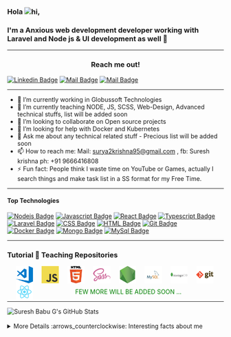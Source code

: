 ### Hola <img src="https://user-images.githubusercontent.com/1303154/88677602-1635ba80-d120-11ea-84d8-d263ba5fc3c0.gif" width="28px" alt="hi">,

### I'm a Anxious web development developer working with Laravel and Node js & UI development as well :star_struck:

---

### <section style="text-align:center"> Reach me out! </section>

<!-- [![Twitter Badge](https://img.shields.io/badge/-@sureshg06430824-1ca0f1?style=flat&labelColor=1ca0f1&logo=twitter&logoColor=white&link=https://twitter.com/sureshg06430824)](https://twitter.com/sureshg06430824)  -->

[![Linkedin Badge](https://img.shields.io/badge/-Suresh_krishna-0e76a8?style=flat&labelColor=0e76a8&logo=linkedin&logoColor=white)](https://www.linkedin.com/in/suresh-krishna-939204115/) [![Mail Badge](https://img.shields.io/badge/-@king_of_happieness-e84393?style=flat&labelColor=e84393&logo=instagram&logoColor=white)](https://www.instagram.com/king_of_happieness/) [![Mail Badge](https://img.shields.io/badge/-Suresh_babu_G-c0392b?style=flat&labelColor=c0392b&logo=gmail&logoColor=white)](mailto:surya2krishna95@gmail.com)

---

- 🔭 I’m currently working in Globussoft Technologies
- 🌱 I’m currently teaching NODE, JS, SCSS, Web-Design, Advanced technical stuffs, list will be added soon
- 👯 I’m looking to collaborate on Open source projects
- 🤔 I’m looking for help with Docker and Kubernetes
- 💬 Ask me about any technical related stuff - Precious list will be added soon
- 📫 How to reach me: Mail: surya2krishna95@gmail.com , fb: Suresh krishna ph: +91 9666416808
- ⚡ Fun fact: People think I waste time on YouTube or Games, actually I search things and make task list in a SS format for my Free Time.

---

#### Top Technologies

<!-- TODO: Make technologies links takes you to repositories -->

[![Nodejs Badge](https://img.shields.io/badge/-Nodejs-3C873A?style=for-the-badge&labelColor=black&logo=node.js&logoColor=3C873A)](#) [![Javascript Badge](https://img.shields.io/badge/-Javascript-F0DB4F?style=for-the-badge&labelColor=black&logo=javascript&logoColor=F0DB4F)](#) [![React Badge](https://img.shields.io/badge/-React-61DBFB?style=for-the-badge&labelColor=black&logo=react&logoColor=61DBFB)](#) [![Typescript Badge](https://img.shields.io/badge/-Typescript-007acc?style=for-the-badge&labelColor=black&logo=typescript&logoColor=007acc)](#) [![Laravel Badge](https://img.shields.io/badge/-Laravel-EF6B29?style=for-the-badge&labelColor=black&logo=laravel&logoColor=EF6B29)](#) [![CSS Badge](https://img.shields.io/badge/-SCSS-292EEF?style=for-the-badge&labelColor=black&logo=css3&logoColor=292EEF)](#) [![HTML Badge](https://img.shields.io/badge/-HTML5-EF6B29?style=for-the-badge&labelColor=black&logo=html5&logoColor=EF6B29)](#) [![Git Badge](https://img.shields.io/badge/-Git-EF6B29?style=for-the-badge&labelColor=black&logo=git&logoColor=EF6B29)](#) [![Docker Badge](https://img.shields.io/badge/-Docker-007acc?style=for-the-badge&labelColor=black&logo=docker&logoColor=007acc)](#) [![Mongo Badge](https://img.shields.io/badge/-Mongo-green?style=for-the-badge&labelColor=black&logo=mongoDb&logoColor=green)](#) [![MySql Badge](https://img.shields.io/badge/-MySQL-EF6B29?style=for-the-badge&labelColor=white&logo=mysql&logoColor=green)](#)

---

### Tutorial :arrows_counterclockwise: Teaching Repositories

[<img align="left" alt="Visual Studio Code" width="40px" style="padding-left:20px" src="https://raw.githubusercontent.com/github/explore/80688e429a7d4ef2fca1e82350fe8e3517d3494d/topics/visual-studio-code/visual-studio-code.png" />][vscoderepo]

[<img align="left" alt="JavaScript" width="40px" style="padding-left:20px" src="https://raw.githubusercontent.com/github/explore/80688e429a7d4ef2fca1e82350fe8e3517d3494d/topics/javascript/javascript.png" />][jsrepo]

[<img align="left" alt="HTML5" width="40px" style="padding-left:20px" src="https://raw.githubusercontent.com/github/explore/80688e429a7d4ef2fca1e82350fe8e3517d3494d/topics/html/html.png" />][htmlrepo]

[<img align="left" alt="Sass" width="40px" style="padding-left:20px" src="https://raw.githubusercontent.com/github/explore/80688e429a7d4ef2fca1e82350fe8e3517d3494d/topics/sass/sass.png" />][sassrepo]

[<img align="left" alt="Node.js" width="40px" style="padding-left:20px" src="https://raw.githubusercontent.com/github/explore/80688e429a7d4ef2fca1e82350fe8e3517d3494d/topics/nodejs/nodejs.png" />][noderepo]

<img align="left" alt="MySQL" width="40px" style="padding-left:20px" src="https://raw.githubusercontent.com/github/explore/80688e429a7d4ef2fca1e82350fe8e3517d3494d/topics/mysql/mysql.png" />

<img align="left" alt="MongoDB" width="40px" style="padding-left:20px" src="https://raw.githubusercontent.com/github/explore/80688e429a7d4ef2fca1e82350fe8e3517d3494d/topics/mongodb/mongodb.png" />

[<img align="left" alt="Git" width="40px" style="padding-left:20px" src="https://raw.githubusercontent.com/github/explore/80688e429a7d4ef2fca1e82350fe8e3517d3494d/topics/git/git.png" />][gitrepo]

[<img align="left" alt="React" width="40px" style="padding-left:20px" src="https://raw.githubusercontent.com/github/explore/80688e429a7d4ef2fca1e82350fe8e3517d3494d/topics/react/react.png" />][reactrepo]

<br />
<br />
<br />
<div style="text-align:center;color:green;text-transform:uppercase" class="testHtml"> Few more will be added soon ... </div>

---

<!--  NOTE: Too less visitors so Not enabled
#### Profile Visits

## ![visitors](https://visitor-badge.glitch.me/badge?page_id=SURESH-BABU-G.SURESH-BABU-G) -->

<img src="https://github-readme-stats.vercel.app/api?username=SURESH-BABU-G&show_icons=true&theme=algolia&bg_color=45,d16ba5,ef7b94,ff9486,ffb17f,ffd085,f9dd83,efea85,e1f88c,d0f97e,bbf971,a2fa67,82fb5f&text_color=070700&icon_color=C33184&title_color=270293&hide_border=true" alt="Suresh Babu G's GitHub Stats" />

<br />
<br />
<details>
<summary>
  More Details  :arrows_counterclockwise:  Interesting facts about me
</summary>

<br >

I 've completed B.tech in CSE department, Coding is well known from the 1st year of B.tech

```diff
+ Learnt about CSS, HTML, JS, JQuery, DB of MySql, data structures, Java etc...
```

WorkShops

```diff
# Artificial Intelligence, Big Data, Microsoft Azure
```

---

#### Developer journey:

I joined based on C & Java, But designation as Trainer for PHP and NODE js. After a month train of PHP, I shifted for NODE JS due to the requirement, I had the best Trainer and well knowledged person as TL,

```diff
+ I worked ~6 Months under him as a fresher ( I worked in running project -Socioboard 4.0 )
```

In that less span of time I learnt a lot that I crossed the knowledge level of most other members of same domain

```diff
+ Then after ~3 months my TL left and I become TL and one man developer for my Project
```

and there after also I never stopped learning new things on Own.

```diff
! Daily at least 1hr - evening or morning I used to learn things, Till today I never asked a single doubt from any member in my company
```

```diff
- My Goal is, Explain To some one not to ask from some one
```

<!--  All the Links will be declared after this -->

<!-- Learning Repositories  TODO: Have to update the proper links -->

[reactrepo]: https://github.com/SURESH-BABU-G/Getting-Started
[vscoderepo]: https://github.com/SURESH-BABU-G/Getting-Started
[htmlrepo]: https://github.com/SURESH-BABU-G/Getting-Started
[jsrepo]: https://github.com/SURESH-BABU-G/Getting-Started
[sassrepo]: https://github.com/SURESH-BABU-G/Getting-Started
[noderepo]: https://github.com/SURESH-BABU-G/Getting-Started
[gitrepo]: https://github.com/SURESH-BABU-G/Getting-Started
